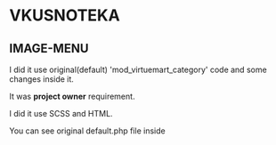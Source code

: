 # VKUSNOTEKA 
## IMAGE-MENU

I did it use original(default) 'mod_virtuemart_category' code and some changes inside it.

It was **project owner** requirement.

I did it use SCSS and HTML.

You can see original default.php file inside

